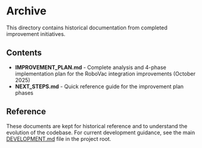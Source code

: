 # Archive

This directory contains historical documentation from completed improvement initiatives.

## Contents

- **IMPROVEMENT_PLAN.md** - Complete analysis and 4-phase implementation plan for the RoboVac integration improvements (October 2025)
- **NEXT_STEPS.md** - Quick reference guide for the improvement plan phases

## Reference

These documents are kept for historical reference and to understand the evolution of the codebase. For current development guidance, see the main [DEVELOPMENT.md](../DEVELOPMENT.md) file in the project root.
